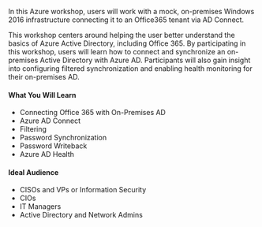 <p class="lead">
In this Azure workshop, users will work with a mock, on-premises Windows 2016 infrastructure connecting it to an Office365 tenant via AD Connect.

This workshop centers around helping the user better understand the basics of Azure Active Directory, including Office 365.  By participating in this workshop, users will learn how to connect and synchronize an on-premises Active Directory with Azure AD.  Participants will also gain insight into configuring filtered synchronization and enabling health monitoring for their on-premises AD.
</p>

<div class="row">
<div class=col-third>

#### What You Will Learn

  * Connecting Office 365 with On-Premises AD
  * Azure AD Connect
  * Filtering
  * Password Synchronization
  * Password Writeback
  * Azure AD Health

</div>
<div class=col-third>

#### Ideal Audience

  * CISOs and VPs or Information Security
  * CIOs
  * IT Managers
  * Active Directory and Network Admins

</div>
</div>